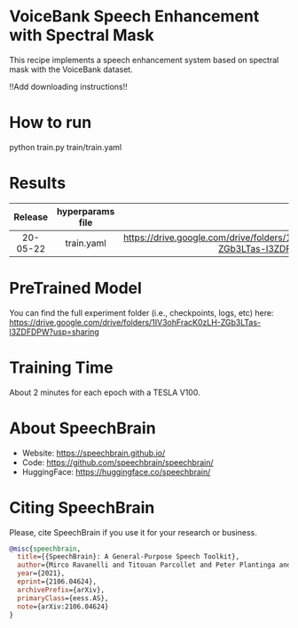 # VoiceBank Speech Enhancement with Spectral Mask
This recipe implements a speech enhancement system based on spectral mask
with the VoiceBank dataset.

!!Add downloading instructions!!

# How to run
python train.py train/train.yaml

# Results

| Release | hyperparams file | Test WER | Model link | GPUs |
|:-------------:|:---------------------------:| -----:| -----:| --------:| 
| 20-05-22 | train.yaml |https://drive.google.com/drive/folders/1IV3ohFracK0zLH-ZGb3LTas-l3ZDFDPW?usp=sharing | Not Available | 1xV100 32GB |



# PreTrained Model
You can find the full experiment folder (i.e., checkpoints, logs, etc) here:
https://drive.google.com/drive/folders/1IV3ohFracK0zLH-ZGb3LTas-l3ZDFDPW?usp=sharing


# Training Time
About 2 minutes for each epoch with a  TESLA V100.


# **About SpeechBrain**
- Website: https://speechbrain.github.io/
- Code: https://github.com/speechbrain/speechbrain/
- HuggingFace: https://huggingface.co/speechbrain/


# **Citing SpeechBrain**
Please, cite SpeechBrain if you use it for your research or business.

```bibtex
@misc{speechbrain,
  title={{SpeechBrain}: A General-Purpose Speech Toolkit},
  author={Mirco Ravanelli and Titouan Parcollet and Peter Plantinga and Aku Rouhe and Samuele Cornell and Loren Lugosch and Cem Subakan and Nauman Dawalatabad and Abdelwahab Heba and Jianyuan Zhong and Ju-Chieh Chou and Sung-Lin Yeh and Szu-Wei Fu and Chien-Feng Liao and Elena Rastorgueva and François Grondin and William Aris and Hwidong Na and Yan Gao and Renato De Mori and Yoshua Bengio},
  year={2021},
  eprint={2106.04624},
  archivePrefix={arXiv},
  primaryClass={eess.AS},
  note={arXiv:2106.04624}
}
```

